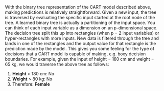 With the binary tree representation of the CART model described above, making predictions is
relatively straightforward. Given a new input, the tree is traversed by evaluating the specific
input started at the root node of the tree. A learned binary tree is actually a partitioning of the
input space. You can think of each input variable as a dimension on an p-dimensional space.
The decision tree split this up into rectangles (when p = 2 input variables) or hyper-rectangles
with more inputs. New data is filtered through the tree and lands in one of the rectangles and
the output value for that rectangle is the prediction made by the model. This gives you some
feeling for the type of decisions that a CART model is capable of making, e.g. boxy decision
boundaries. For example, given the input of height = 160 cm and weight = 65 kg, we would
traverse the above tree as follows:
1. **Height** > 180 cm: No
2. **Weight** > 80 kg: No
3. Therefore: **Female**
